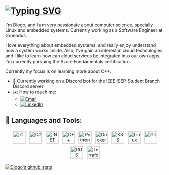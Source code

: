 # [![Typing SVG](https://readme-typing-svg.herokuapp.com?font=roboto&color=%23F7C51D&size=18&vCenter=true&height=16&lines=Hi+there%2C+I'm+Diogo)](https://lemonsaur.us)

I'm Diogo, and I am very passionate about computer science, specially Linux and embedded systems. Currently working as a Software Engineer at Groendus.

I love everything about embedded systems, and really enjoy understand how a system works inside. Also, I've gain an interest in cloud technologies, and I like to learn how can cloud services be integrated into our own apps. I'm currently pursuing the Azure Fundamentals certification.

Currently my focus is on learning more about C++.

- 🔭 Currently working on a Discord bot for the IEEE ISEP Student Branch Discord server
- ✉️ How to reach me: 
    - [![Email](https://img.shields.io/badge/Email-252422.svg?style=for-the-badge&logo=gmail)](mailto:diogolopem12@gmail.com)
    - [![LinkedIn](https://img.shields.io/badge/LinkedIn-252422.svg?style=for-the-badge&logo=linkedin&logoColor=blue)](https://www.linkedin.com/in/diogolopes18)

## 🧰 Languages and Tools:
<p align="center">
<img src="https://img.shields.io/badge/c-%2300599C.svg?style=for-the-badge&logo=c&logoColor=white" alt="C" height="40" style="vertical-align:top; margin:4px">
<img src="https://img.shields.io/badge/c%23-%23239120.svg?style=for-the-badge&logo=c-sharp&logoColor=white" alt="C#" height="40" style="vertical-align:top; margin:4px">
<img src="https://img.shields.io/badge/.NET-5C2D91?style=for-the-badge&logo=.net&logoColor=white" alt=".NET" height="40" style="vertical-align:top; margin:4px">
<img src="https://img.shields.io/badge/c++-%2300599C.svg?style=for-the-badge&logo=c%2B%2B&logoColor=white" alt="C++" height="40" style="vertical-align:top; margin:4px">
<img src="https://img.shields.io/badge/python-3670A0?style=for-the-badge&logo=python&logoColor=ffdd54" alt="Python" height="40" style="vertical-align:top; margin:4px">
<img src="https://img.shields.io/badge/docker-%230db7ed.svg?style=for-the-badge&logo=docker&logoColor=white" alt="Docker" height="40" style="vertical-align:top; margin:4px">
<img src="https://img.shields.io/badge/kubernetes-%23326ce5.svg?style=for-the-badge&logo=kubernetes&logoColor=white" alt="K8S" height="40" style="vertical-align:top; margin:4px">
<img src="https://img.shields.io/badge/Linux-FCC624?style=for-the-badge&logo=linux&logoColor=black" alt="Linux" height="40" style="vertical-align:top; margin:4px">
<img src="https://img.shields.io/badge/git-%23F05033.svg?style=for-the-badge&logo=git&logoColor=white" alt="Git" height="40" style="vertical-align:top; margin:4px">
<img src="https://img.shields.io/badge/ros-%230A0FF9.svg?style=for-the-badge&logo=ros&logoColor=white" alt="ROS" height="40" style="vertical-align:top; margin:4px">
<img src="https://img.shields.io/badge/terraform-%235835CC.svg?style=for-the-badge&logo=terraform&logoColor=white" alt="Terraform" height="40" style="vertical-align:top; margin:4px">
</p>

[![Diogo's github stats](https://github-readme-stats.vercel.app/api?username=diogolopes18-cyber)](https://github.com/anuraghazra/github-readme-stats)
